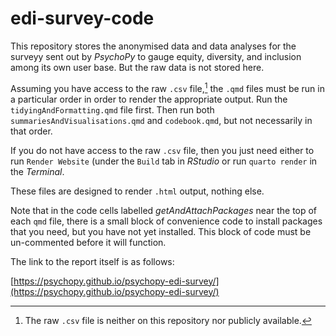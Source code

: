 # edi-survey-code

This repository stores the anonymised data and data analyses for the surveyy sent out by *PsychoPy* to gauge equity, diversity, and inclusion among its own user base. But the raw data is not stored here.

Assuming you have access to the raw `.csv` file,[^1] the `.qmd` files must be run in a particular order in order to render the appropriate output. Run the `tidyingAndFormatting.qmd` file first. Then run both `summariesAndVisualisations.qmd` and `codebook.qmd`, but not necessarily in that order. 

If you do not have access to the raw `.csv` file, then you just need either to run `Render Website` (under the `Build` tab in *RStudio* or run `quarto render` in the *Terminal*.

These files are designed to render `.html` output, nothing else.

Note that in the code cells labelled *getAndAttachPackages* near the top of each `qmd` file, there is a small block of convenience code to install packages that you need, but you have not yet installed. This block of code must be un-commented before it will function.

The link to the report itself is as follows:

[https://psychopy.github.io/psychopy-edi-survey/](https://psychopy.github.io/psychopy-edi-survey/)

[^1]: The raw `.csv` file is neither on this repository nor publicly available.